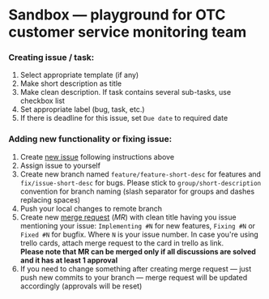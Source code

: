 # Sandbox — playground for OTC customer service monitoring team


### Creating issue / task:

1. Select appropriate template (if any)
1. Make short description as title
2. Make clean description. If task contains several sub-tasks, use checkbox list
3. Set appropriate label (bug, task, etc.)
4. If there is deadline for this issue, set `Due date` to required date

### Adding new functionality or fixing issue:

1. Create [new issue](https://gitlab.com/otc-customer-service-monitoring/sandbox/issues) following instructions above
2. Assign issue to yourself
3. Create new branch named `feature/feature-short-desc` for features and `fix/issue-short-desc` for bugs.
    Please stick to `group/short-description` convention for branch naming (slash separator for groups and dashes replacing spaces)
4. Push your local changes to remote branch
5. Create new [merge request](https://gitlab.com/otc-customer-service-monitoring/sandbox/merge_requests)
    (*MR*) with clean title having you issue mentioning your issue:
    `Implementing #N` for new features, `Fixing #N` or `Fixed #N` for bugfix. Where `N` is your issue number.
    In case you're using trello cards, attach merge request to the card in trello as link.\
    **Please note that MR can be merged only if all discussions are solved and it has at least 1 approval**
6. If you need to change something after creating merge request — just push new commits to
    your branch — merge request will be updated accordingly (approvals will be reset)
